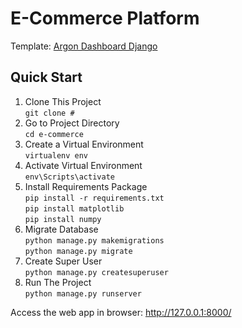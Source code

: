 <h1>E-Commerce Platform</h1>

Template: [Argon Dashboard Django](https://github.com/creativetimofficial/argon-dashboard-django/)

<h2>Quick Start</h2>

1. Clone This Project<br>
`git clone #`
2. Go to Project Directory<br>
`cd e-commerce`
3. Create a Virtual Environment<br>
`virtualenv env`
4. Activate Virtual Environment<br>
`env\Scripts\activate`
5. Install Requirements Package<br>
`pip install -r requirements.txt`<br>
`pip install matplotlib`<br>
`pip install numpy`
6. Migrate Database<br>
`python manage.py makemigrations`<br>
`python manage.py migrate`
7. Create Super User<br>
`python manage.py createsuperuser`
8. Run The Project<br>
`python manage.py runserver`
  
Access the web app in browser: http://127.0.0.1:8000/
 
